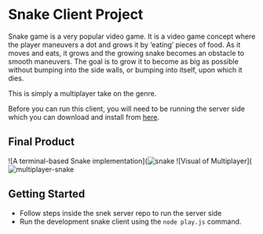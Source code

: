 # Snake Client Project

Snake game is a very popular video game. It is a video game concept where the player maneuvers a dot and grows it by ‘eating’ pieces of food. As it moves and eats, it grows and the growing snake becomes an obstacle to smooth maneuvers. The goal is to grow it to become as big as possible without bumping into the side walls, or bumping into itself, upon which it dies.

This is simply a multiplayer take on the genre.

Before you can run this client, you will need to be running the server side which you can download and install from [here](https://github.com/lighthouse-labs/snek-multiplayer). 

## Final Product

![A terminal-based Snake implementation](![snake](https://github.com/user-attachments/assets/52247d47-84dd-4603-9aaa-2f8851c40020)
![Visual of Multiplayer](![multiplayer-snake](https://github.com/user-attachments/assets/bca93cb4-1854-4f5e-bfab-92e5418a9e2d)


## Getting Started

- Follow steps inside the snek server repo to run the server side
- Run the development snake client using the `node play.js` command.
